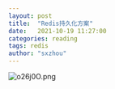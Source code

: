 ```yaml
---
layout: post
title:  "Redis持久化方案"
date:   2021-10-19 11:27:00
categories: reading
tags: redis
author: "sxzhou"
---  
```

![o26j0O.png](https://s4.ax1x.com/2021/12/08/o26j0O.png)